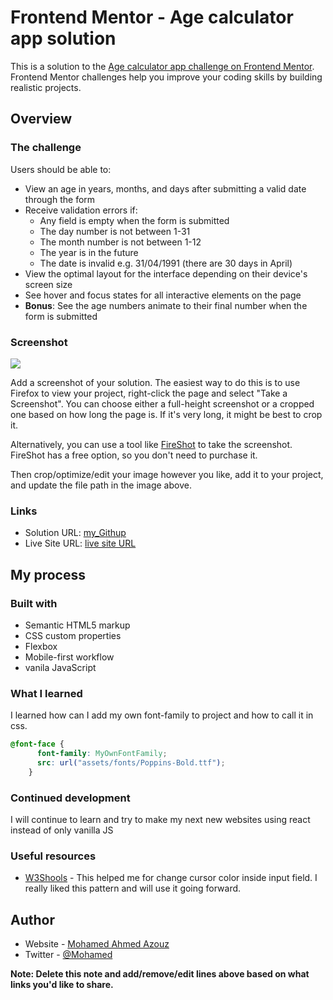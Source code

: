 # Frontend Mentor - Age calculator app solution

This is a solution to the [Age calculator app challenge on Frontend Mentor](https://mohameda122ouz.github.io/coursera-work/ageCalc/). Frontend Mentor challenges help you improve your coding skills by building realistic projects. 


## Overview

### The challenge

Users should be able to:

- View an age in years, months, and days after submitting a valid date through the form
- Receive validation errors if:
  - Any field is empty when the form is submitted
  - The day number is not between 1-31
  - The month number is not between 1-12
  - The year is in the future
  - The date is invalid e.g. 31/04/1991 (there are 30 days in April)
- View the optimal layout for the interface depending on their device's screen size
- See hover and focus states for all interactive elements on the page
- **Bonus**: See the age numbers animate to their final number when the form is submitted

### Screenshot

![](./screenshot.jpg)

Add a screenshot of your solution. The easiest way to do this is to use Firefox to view your project, right-click the page and select "Take a Screenshot". You can choose either a full-height screenshot or a cropped one based on how long the page is. If it's very long, it might be best to crop it.

Alternatively, you can use a tool like [FireShot](https://getfireshot.com/) to take the screenshot. FireShot has a free option, so you don't need to purchase it. 

Then crop/optimize/edit your image however you like, add it to your project, and update the file path in the image above.


### Links

- Solution URL: [my_Githup](https://github.com/mohamedA122ouz/coursera-work/tree/gh-pages/ageCalc)
- Live Site URL: [live site URL](https://mohameda122ouz.github.io/coursera-work/ageCalc/)

## My process

### Built with

- Semantic HTML5 markup
- CSS custom properties
- Flexbox
- Mobile-first workflow
- vanila JavaScript


### What I learned

I learned how can I add my own font-family to project and how to call it in css.


```css
@font-face {
      font-family: MyOwnFontFamily;
      src: url("assets/fonts/Poppins-Bold.ttf");
    }
```

### Continued development

I will continue to learn and try to make my next new websites using react instead of only vanilla JS  


### Useful resources

- [W3Shools](https://www.w3schools.com/cssref/tryit.php?filename=trycss3_caret-color) - This helped me for change cursor color inside input field. I really liked this pattern and will use it going forward.


## Author

- Website - [Mohamed Ahmed Azouz](https://mohameda122ouz.github.io/coursera-work/RAAM/)
- Twitter - [@Mohamed](https://www.twitter.com/yourusername)

**Note: Delete this note and add/remove/edit lines above based on what links you'd like to share.**
